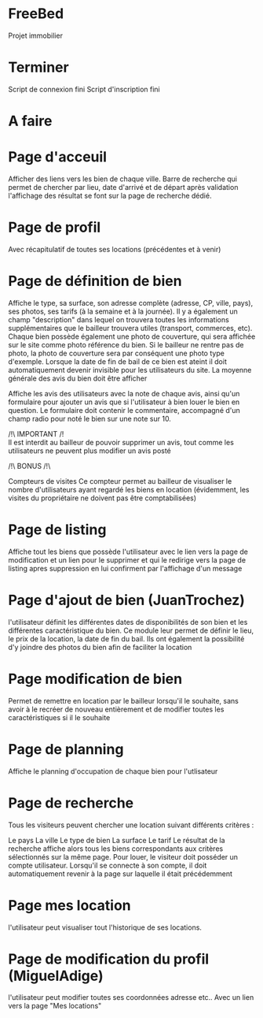 FreeBed
=======

Projet immobilier

Terminer
=======

Script de connexion fini
Script d'inscription fini

A faire
=======
Page d'acceuil
 =======
 Afficher des liens vers les bien de chaque ville. Barre de recherche qui permet de chercher par lieu, date d'arrivé et de départ après validation l'affichage des résultat se font sur la page de recherche dédié.

Page de profil
=======
Avec récapitulatif de toutes ses locations (précédentes et à venir)

Page de définition de bien
=======
Affiche le type, sa surface, son adresse complète (adresse, CP, ville, pays), ses photos, ses tarifs (à la semaine et à la journée). Il y a également un champ "description" dans lequel on trouvera toutes les informations supplémentaires que le bailleur trouvera utiles (transport, commerces, etc). Chaque bien possède également une photo de couverture, qui sera affichée sur le site comme photo référence du bien. Si le bailleur ne rentre pas de photo, la photo de couverture sera par conséquent une photo type d'exemple. Lorsque la date de fin de bail de ce bien est ateint il doit automatiquement devenir invisible pour les utilisateurs du site. 
La moyenne générale des avis du bien doit être afficher

Affiche les avis des utilisateurs avec la note de chaque avis, ainsi qu'un formulaire pour ajouter un avis que si l'utilisateur à bien louer le bien en question.
Le formulaire doit contenir le commentaire, accompagné d'un champ radio pour noté le bien sur une note sur 10.

/!\ IMPORTANT /!\
Il est interdit au bailleur de pouvoir supprimer un avis, tout comme les utilisateurs ne peuvent plus modifier un avis posté

/!\ BONUS /!\

Compteurs de visites
Ce compteur permet au bailleur de visualiser le nombre d'utilisateurs ayant regardé les biens en location (évidemment, les visites du propriétaire ne doivent pas être comptabilisées)

Page de listing
=======
Affiche tout les biens que possède l'utilisateur avec le lien vers la page de modification et un lien pour le supprimer et qui le redirige vers la page de listing apres suppression en lui confirment par l'affichage d'un message

Page d'ajout de bien (JuanTrochez)
=======
l'utilisateur définit les différentes dates de disponibilités de son bien et les différentes caractéristique du bien. Ce module leur permet de définir le lieu, le prix de la location, la date de fin du bail. Ils ont également la possibilité d'y joindre des photos du bien afin de faciliter la location

Page modification de bien 
=======
Permet de remettre en location par le bailleur lorsqu'il le souhaite, sans avoir à le recréer de nouveau entièrement et de modifier toutes les caractéristiques si il le souhaite

Page de planning 
=======
Affiche le planning d'occupation de chaque bien pour l'utlisateur

Page de recherche
======= 
Tous les visiteurs peuvent chercher une location suivant différents critères :

Le pays
La ville
Le type de bien
La surface
Le tarif
Le résultat de la recherche affiche alors tous les biens correspondants aux critères sélectionnés sur la même page. Pour louer, le visiteur doit posséder un compte utilisateur. Lorsqu'il se connecte à son compte, il doit automatiquement revenir à la page sur laquelle il était précédemment

Page mes location
=======
l'utilisateur peut visualiser tout l'historique de ses locations.

Page de modification du profil (MiguelAdige)
=======
l'utilisateur peut modifier toutes ses coordonnées adresse etc.. Avec un lien vers la page "Mes locations"

